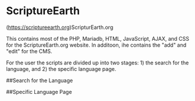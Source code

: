 # ScriptureEarth
(https://scriptureearth.org)ScripturEarth.org

This contains most of the PHP, Mariadb, HTML, JavaScript, AJAX, and CSS for the ScriptureEarth.org website. In additoon, ihe contains the "add" and "edit" for the CMS.

For the user the scripts are divided up into two stages: 1) the search for the language, and 2) the specific language page.

##Search for the Language

##Specific Language Page
